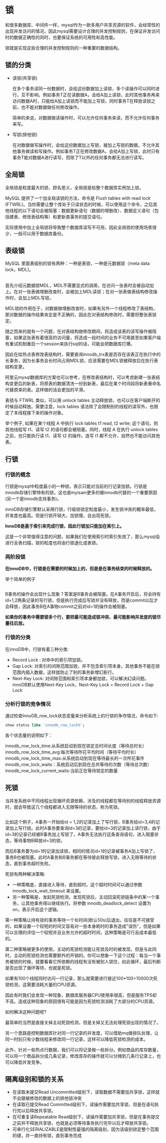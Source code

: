 # 锁

和很多数据库、中间件一样，mysql作为一款多用户共享资源的软件，会经常性的出现并发访问的情况，因此mysql需要设计合理的并发控制规则，在保证并发访问时的数据正确性的同时，也要保证系统的可用性和高性能。

锁就是实现这些合理的并发控制规则的一种重要的数据结构。

## 锁的分类

*   读锁(共享锁)

    在多个事务读同一份数据时，会给这份数据加上读锁，多个读操作可以同时进行，互不影响。例如事务T正在读数据A，会给A加上读锁，此时其他事务再来访问数据A时，只能给A加上读锁而不能加上写锁，同时事务T在释放读锁之前，也不能对数据做任何修改操作。

    简单的来说，对数据做读操作时，可以允许任何事务来读，而不允许任何事务来写。
*   写锁(排他锁)

    在对数据做写操作时，会给这份数据加上写锁，被加上写锁的数据，不允许其他事务做读和写操作。例如事务T正在修改数据A，会给A加上写锁，此时只有事务T能对数据A进行读写，而除了T以外的任何事务都无法进行读写。

## 全局锁

全局锁是粒度最大的锁，顾名思义，全局锁是给整个数据库实例加上锁。

MySQL 提供了一个加全局读锁的方法，命令是 Flush tables with read lock (FTWRL)。当你需要让整个库处于只读状态的时候，可以使用这个命令，之后其他线程的以下语句会被阻塞：数据更新语句（数据的增删改）、数据定义语句（包括建表、修改表结构等）和更新类事务的提交语句。

实际使用中加上全局锁将导致整个数据库读写不可用，因此全局锁的使用场景很少，一般可以用于数据库备份。



## 表级锁

MySQL 里面表级别的锁有两种：一种是表锁，一种是元数据锁（meta data lock，MDL)。

\
首先介绍元数据锁MDL，MDL不需要显式的调用，在访问一张表时会被自动加上。在对一张表做增删改查时，会被加上MDL读锁；在对一张表做表结构修改操作时，会加上MDL写锁。

MDL锁的作用在于，对数据做增删改查时，如果有另外一个线程修改了表结构，那对数据的操作结果肯定是不正确的，因此在对表结构修改时，需要将整张表锁定。

随之而来的就有一个问题，在对表结构做修改期间，将造成该表的读写操作被阻塞，如果这张表有着很高的访问量，将造成一段时间的业务不可用甚至如果客户端有重试机制重启一个session来执行sql的话，可能会把数据库打爆。

因此在给热点表修改表结构时，需要查询innodb\_trx表是否存在该表正在执行中的长事务，因为长事务会长时间占用MDL锁，应该需要在MDL锁被释放后在执行表结构变更。

阿里云mysql数据库的方案也可以参考，在修改表结构时，可以考虑新建一张表结构变更后的新表，将原表的数据清洗一份到新表，最后在某个时间段将新表重命名代替原来的表。这样做的话会更加的平滑。



表锁与 FTWRL 类似，可以用 unlock tables 主动释放锁，也可以在客户端断开的时候自动释放。需要注意，lock tables 语法除了会限制别的线程的读写外，也限定了本线程接下来的操作对象。

举个例子, 如果在某个线程 A 中执行 lock tables t1 read, t2 write; 这个语句，则其他线程写 t1、读写 t2 的语句都会被阻塞。同时，线程 A 在执行 unlock tables 之前，也只能执行读 t1、读写 t2 的操作。连写 t1 都不允许，自然也不能访问其他表。



## 行锁

### 行锁的概念

行锁是mysql中粒度最小的一种锁，表示只能对当前的行记录加锁。行锁是innodb存储引擎特有的锁，这也是myisam更多的被innodb代替的一个重要原因(另一个是innodb支持事务)。

innoDB存储引擎默认采用行锁，行级锁锁定粒度最小，发生锁冲突的概率最低，并发度也最高。但是行锁开销大，加锁慢，会出现死锁。&#x20;

**InnoDB是基于索引来完成行锁，因此行锁加只能加在索引上。**

这是一个非常值得注意的问题，如果我们在使用索引时索引失效了，那么mysql会进行全表扫描，锁的粒度也将由行锁退化成表锁。

### 两阶段锁

**在innoDB中，行锁是在需要的时候加上的，但是是在事务结束的时候释放的。**

举个简单的例子

<figure><img src="../../.gitbook/assets/image (3).png" alt=""><figcaption></figcaption></figure>

B事务的操作会出现什么现象？答案是B事务会被阻塞。在A事务开启后，将会持有id=1,2两条记录的写行锁，但是执行完成后写锁并没有释放，而是commit以后才会释放，因此事务B在A事物commit之前对id=1的操作会被阻塞。

**如果你的事务中需要锁多个行，要把最可能造成锁冲突、最可能影响并发度的锁尽量往后放。**

### 行锁的分类

在innoDB中，行锁有着三种分类:

* Record Lock : 对命中的索引项加锁。
* Gap Lock: 对索引的间隙范围加锁，并不包含索引项本身。其他事务不能在锁范围内插入数据，这样就防止了别的事务新增幻影行。
* Next-Key Lock: 对间隙范围和索引项本身都加锁，可以解决幻读问题。innoDB默认使用Next-Key Lock，Next-Key Lock = Record Lock + Gap Lock

### 分析行锁的竞争情况

通过检查InnoDB\_row\_lock状态变量来分析系统上的行锁的争夺情况，命令如下:

```sql
show status like 'innodb_row_lock%';
```

各个状态量的说明如下：

innodb\_row\_lock\_time:从系统启动到现在锁定总时间长度（等待总时长） innodb\_row\_lock\_time\_avg:每次等待所花平均时间（等待平均时长） innodb\_row\_lock\_time\_max:从系统启动到现在等待最长的一次所花事件 innodb\_row\_lock\_waits：系统启动后到现在总共等待的次数（等待总次数）innodb\_row\_lock\_current\_waits:当前正在等待锁定的数量

## 死锁

当并发系统中不同线程出现循环资源依赖，涉及的线程都在等待别的线程释放资源时，就会导致这几个线程都进入无限等待的状态，称为死锁。

<figure><img src="../../.gitbook/assets/image (6).png" alt=""><figcaption></figcaption></figure>

比如这个例子，A事务一开始给id = 1,2的记录加上了写行锁，B事务给id=3,4的记录加上写行锁。此时A事务要查询id=3的记录，要给id=3的记录加上读行锁，由于id=3的记录已经被B事务加上写锁了，A事务无法执行这条查询语句，进入阻塞状态，等待事物B释放id=3的锁。

而后B事务要为id=1的记录加读锁，相同的情况id=1的记录被事务A加上写锁了，事务B也被阻塞。此时A事务和B事务都在等待彼此释放写锁，进入无限等待的状态，直到事务超时失败。

死锁有两种解决策略:

* 一种策略是，直接进入等待，直到超时。这个超时时间可以通过参数 innodb\_lock\_wait\_timeout 来设置。
* 另一种策略是，发起死锁检测，发现死锁后，主动回滚死锁链条中的某一个事务，让其他事务得以继续执行。将参数 innodb\_deadlock\_detect 设置为 on，表示开启这个逻辑。

第一种策略让持有锁的事务等待一个长时间(默认50s)后退出，往往是不可接受的，如果设置一个较短的时间又容易对一些本身耗时的事务造成"误伤"，但是如果可以合理的评估一个较短并且业务允许的超时时间，这种策略是可行且成本最低的。

第二种策略被更多的使用，主动的死锁检测能让死锁及时的被发现，但是与此同时，主动的死锁检测也需要额外的开销的。你可以想象一下这个过程：每当一个事务被锁的时候，就要看看它所依赖的线程有没有被别人锁住，如此循环，最后判断是否出现了循环等待，也就是死锁。

如果有100个线程同时访问一行记录，那么就需要进行接近100\*100=10000次死锁检测，这需要消耗大量的CPU资源。

因此有时我们会发现一种现象，数据库服务器CPU使用率很高，但是服务TPS却不高。造成这种现象的原因很有可能是因为死锁检测消耗了大部分的CPU资源。

如何解决这种问题呢?

最简单的当然是直接关掉主动死锁检测，但是关掉又无法处理死锁出现的情况了。

另一个思路是控制数据库针对同一行记录的并发度，可以借助mq做排队处理，让同一时刻只有少数线程来修改同一行记录，这样可以降低死锁检测的成本。

此外，针对一些热点行数据，我们可以将记录做一些拆分。例如商品的库存数量，可以将一个商品拆分成几条记录，修改库存的操作就可以分摊到几条行记录上，也可以降低并发竞争。

## 隔离级别和锁的关系

* 在读取未提交Read Uncommitted级别下，读取数据不需要加共享锁，这样就不会跟被修改的数据上的排他锁冲突
* 在读取已提交Read Committed级别下，读操作需要加共享锁，但是在语句执行完以后释放共享锁。
* 在可重复读Repeatable Read级别下，读操作需要加共享锁，但是在事务提交之前并不释放共享锁，也就是必须等待事务执行完毕以后才释放共享锁。
* 可串行化SERIALIZABLE是限制性最强的隔离级别，因为该级别锁定整个范围的键，并一直持有锁，直到事务完成



